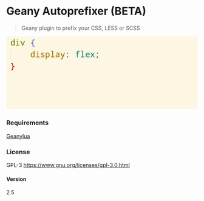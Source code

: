 # Geany Autoprefixer (BETA)

> Geany plugin to prefix your CSS, LESS or SCSS

![screenshot](screenshot.gif)

### Requirements

[Geanylua](https://github.com/geany/geany-plugins/tree/master/geanylua)

### License

GPL-3 <https://www.gnu.org/licenses/gpl-3.0.html>

#### Version

2.5
